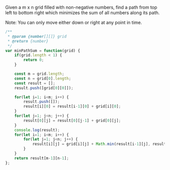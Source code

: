 Given a m x n grid filled with non-negative numbers, find a path from top left to bottom right which minimizes the sum of all numbers along its path.

Note: You can only move either down or right at any point in time.

```js
/**
 * @param {number[][]} grid
 * @return {number}
 */
var minPathSum = function(grid) {
    if(grid.length < 1) {
        return 0;
    }

    const m = grid.length;
    const n = grid[0].length;
    const result = [];
    result.push([grid[0][0]]);

    for(let i=1; i<m; i++) {
        result.push([]);
        result[i][0] = result[i-1][0] + grid[i][0];
    }
    for(let j=1; j<n; j++) {
        result[0][j] = result[0][j-1] + grid[0][j];
    }
    console.log(result);
    for(let i=1; i<m; i++) {
        for(let j=1; j<n; j++) {
            result[i][j] = grid[i][j] + Math.min(result[i-1][j], result[i][j-1]);
        }
    }
    return result[m-1][n-1];
};
```
